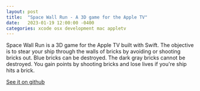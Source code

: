 ```yaml
---
layout: post
title:  "Space Wall Run - A 3D game for the Apple TV"
date:   2023-01-19 12:00:00 -0400
categories: xcode osx development mac appletv
---
```


Space Wall Run is a 3D game for the Apple TV built with Swift. The objective is to stear your ship through the walls of bricks by avoiding or shooting bricks out. Blue bricks can be destroyed. The dark gray bricks cannot be destroyed. You gain points by shooting bricks and lose lives if you're ship hits a brick.

[See it on github](https://github.com/DontSnooze/SpaceWallRun_AppleTV)
